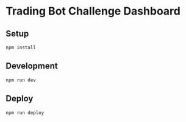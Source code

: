 # Trading Bot Challenge Dashboard

## Setup
```
npm install
```

## Development
```
npm run dev
```

## Deploy
```
npm run deploy
```